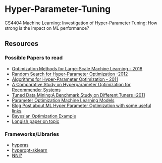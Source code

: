 # Hyper-Parameter-Tuning
CS4404 Machine Learning: Investigation of Hyper-Parameter Tuning: How strong is the impact on ML performance?

## Resources

### Possible Papers to read
* [Optimization Methods for Large-Scale Machine Learning - 2018](https://arxiv.org/pdf/1606.04838.pdf)
* [Random Search for Hyper-Parameter Optimization -2012](http://www.jmlr.org/papers/volume13/bergstra12a/bergstra12a.pdf)
* [Algorithms for Hyper-Parameter Optimization - 2011](https://papers.nips.cc/paper/4443-algorithms-for-hyper-parameter-optimization.pdf)
* [A Comparative Study on Hyperparameter Optimization for
Recommender Systems](http://socialcomputing.know-center.tugraz.at/rs-bda/papers/RS-BDA16_paper_6.pdf)
* [Tuned Data Mining:A Benchmark Study on Different Tuners -2011](http://www.gm.fh-koeln.de/~bartz/Papers.d/Kone11d.pdf)
* [Parameter Optimization Machine Learning Models](https://www.datacamp.com/community/tutorials/parameter-optimization-machine-learning-models)
* [Blog Post about ML Hyper Parameter Optimization with some useful links](https://www.jeremyjordan.me/hyperparameter-tuning/)
* [Bayesian Optimization Example](https://towardsdatascience.com/automated-machine-learning-hyperparameter-tuning-in-python-dfda59b72f8a)
* [Longish paper on topic](https://support.sas.com/resources/papers/proceedings17/SAS0514-2017.pdf)

### Frameworks/Libraries
* [hyperas](https://github.com/maxpumperla/hyperas)
* [hyperopt-sklearn](https://github.com/hyperopt/hyperopt-sklearn)
* [NNI?](https://github.com/Microsoft/nni)
